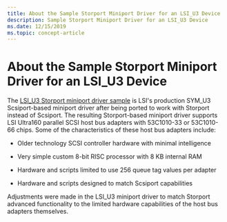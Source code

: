 ```yaml
---
title: About the Sample Storport Miniport Driver for an LSI_U3 Device
description: Sample Storport Miniport Driver for an LSI_U3 Device
ms.date: 12/15/2019
ms.topic: concept-article
---
```


# About the Sample Storport Miniport Driver for an LSI_U3 Device

The [LSI_U3 Storport miniport driver sample](/samples/microsoft/windows-driver-samples/lsi_u3-storport-miniport-driver/
) is LSI's production SYM_U3 Scsiport-based miniport driver after being ported to work with Storport instead of Scsiport. The resulting Storport-based miniport driver supports LSI Ultra160 parallel SCSI host bus adapters with 53C1010-33 or 53C1010-66 chips. Some of the characteristics of these host bus adapters include:

- Older technology SCSI controller hardware with minimal intelligence

- Very simple custom 8-bit RISC processor with 8 KB internal RAM

- Hardware and scripts limited to use 256 queue tag values per adapter

- Hardware and scripts designed to match Scsiport capabilities

Adjustments were made in the LSI_U3 miniport driver to match Storport advanced functionality to the limited hardware capabilities of the host bus adapters themselves.
